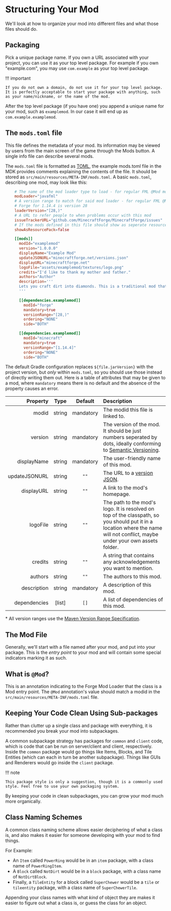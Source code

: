 Structuring Your Mod
====================

We'll look at how to organize your mod into different files and what those files should do.

Packaging
---------

Pick a unique package name. If you own a URL associated with your project, you can use it as your top level package. For example if you own "example.com", you may use `com.example` as your top level package.

!!! important

    If you do not own a domain, do not use it for your top level package. It is perfectly acceptable to start your package with anything, such as your name/nickname, or the name of the mod.

After the top level package (if you have one) you append a unique name for your mod, such as `examplemod`. In our case it will end up as `com.example.examplemod`.

The `mods.toml` file
-------------------

This file defines the metadata of your mod. Its information may be viewed by users from the main screen of the game through the Mods button. A single info file can describe several mods.

The `mods.toml` file is formatted as [TOML](https://github.com/toml-lang/toml), the example mods.toml file in the MDK provides comments explaining the contents of the file. It should be stored as `src/main/resources/META-INF/mods.toml`. A basic `mods.toml`, describing one mod, may look like this:
```toml
    # The name of the mod loader type to load - for regular FML @Mod mods it should be javafml
    modLoader="javafml"
    # A version range to match for said mod loader - for regular FML @Mod it will be the forge version
    # Forge for 1.14.4 is version 28
    loaderVersion="[28,)"
    # A URL to refer people to when problems occur with this mod
    issueTrackerURL="github.com/MinecraftForge/MinecraftForge/issues"
    # If the mods defined in this file should show as seperate resource packs
    showAsResourcePack=false

    [[mods]]
      modId="examplemod"
      version="1.0.0.0"
      displayName="Example Mod"
      updateJSONURL="minecraftforge.net/versions.json"
      displayURL="minecraftforge.net"
      logoFile="assets/examplemod/textures/logo.png"
      credits="I'd like to thank my mother and father."
      authors="Author"
      description='''
      Lets you craft dirt into diamonds. This is a traditional mod that has existed for eons. It is ancient. The holy Notch created it. Jeb rainbowfied it. Dinnerbone made it upside down. Etc.
      '''

      [[dependencies.examplemod]]
        modId="forge"
        mandatory=true
        versionRange="[28,)"
        ordering="NONE"
        side="BOTH"

      [[dependencies.examplemod]]
        modId="minecraft"
        mandatory=true
        versionRange="[1.14.4]"
        ordering="NONE"
        side="BOTH"
```

The default Gradle configuration replaces `${file.jarVersion}` with the project version, but *only* within `mods.toml`, so you should use those instead of directly writing them out. Here is a table of attributes that may be given to a mod, where `mandatory` means there is no default and the absence of the property causes an error.

|     Property |   Type   | Default  | Description |
|-------------:|:--------:|:--------:|:------------|
|        modid |  string  | mandatory | The modid this file is linked to. |
|      version |  string  | mandatory | The version of the mod. It should be just numbers seperated by dots, ideally conforming to [Semantic Versioning](https://semver.org/). |
|  displayName |  string  | mandatory | The user-friendly name of this mod. |
| updateJSONURL |  string  |   `""`   | The URL to a [version JSON](autoupdate#forge-update-checker). |
|   displayURL |  string  |   `""`   | A link to the mod's homepage. |
|     logoFile |  string  |   `""`   | The path to the mod's logo. It is resolved on top of the classpath, so you should put it in a location where the name will not conflict, maybe under your own assets folder. |
|      credits |  string  |   `""`   | A string that contains any acknowledgements you want to mention. |
|      authors |  string  |   `""`   | The authors to this mod. |
|  description |  string  | mandatory | A description of this mod. |
| dependencies | [list] |   `[]`   | A list of dependencies of this mod. |

<a name="version-ranges" style="color: inherit; text-decoration: inherit">\* All version ranges use the [Maven Version Range Specification](https://maven.apache.org/enforcer/enforcer-rules/versionRanges.html).</a>

The Mod File
------------

Generally, we'll start with a file named after your mod, and put into your package. This is the *entry point* to your mod
and will contain some special indicators marking it as such.

What is `@Mod`?
-------------

This is an annotation indicating to the Forge Mod Loader that the class is a Mod entry point. The `@Mod` annotation's value should match a modid in the `src/main/resources/META-INF/mods.toml` file.

Keeping Your Code Clean Using Sub-packages
------------------------------------------

Rather than clutter up a single class and package with everything, it is recommended you break your mod into subpackages.

A common subpackage strategy has packages for `common` and `client` code, which is code that can be run on server/client and client, respectively. Inside the `common` package would go things like Items, Blocks, and Tile Entities (which can each in turn be another subpackage). Things like GUIs and Renderers would go inside the `client` package.

!!! note

    This package style is only a suggestion, though it is a commonly used style. Feel free to use your own packaging system.

By keeping your code in clean subpackages, you can grow your mod much more organically.

Class Naming Schemes
--------------------

A common class naming scheme allows easier deciphering of what a class is, and also makes it easier for someone developing with your mod to find things.

For Example:

* An `Item` called `PowerRing` would be in an `item` package, with a class name of `PowerRingItem`.
* A `Block` called `NotDirt` would be in a `block` package, with a class name of `NotDirtBlock`.
* Finally, a `TileEntity` for a block called `SuperChewer` would be a `tile` or `tileentity` package, with a class name of `SuperChewerTile`.

Appending your class names with what *kind* of object they are makes it easier to figure out what a class is, or guess the class for an object.
